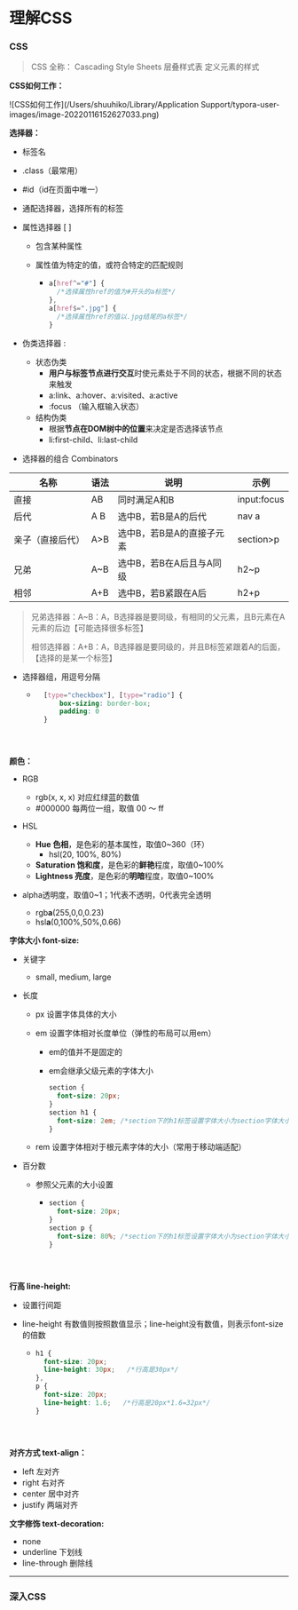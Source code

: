 # 理解CSS



### CSS

>  CSS 全称： Cascading Style Sheets  层叠样式表              定义元素的样式



**CSS如何工作：**

![CSS如何工作](/Users/shuuhiko/Library/Application Support/typora-user-images/image-20220116152627033.png)



**选择器：**

- 标签名

- .class（最常用）

- \#id（id在页面中唯一）

- 通配选择器，选择所有的标签

- 属性选择器 [ ]

    - 包含某种属性

    - 属性值为特定的值，或符合特定的匹配规则

      - ```CSS
        a[href^="#"] {
      	  /*选择属性href的值为#开头的a标签*/
        },
        a[href$=".jpg"] {
          /*选择属性href的值以.jpg结尾的a标签*/
        }
        ```

- 伪类选择器 :

    - 状态伪类
      - **用户与标签节点进行交互**时使元素处于不同的状态，根据不同的状态来触发
      - a:link、a:hover、a:visited、a:active
      - :focus （输入框输入状态）
    - 结构伪类
      - 根据**节点在DOM树中的位置**来决定是否选择该节点
      - li:first-child、li:last-child

- 选择器的组合 Combinators

| 名称             | 语法 | 说明                      | 示例        |
| ---------------- | ---- | ------------------------- | ----------- |
| 直接             | AB   | 同时满足A和B              | input:focus |
| 后代             | A B  | 选中B，若B是A的后代       | nav a       |
| 亲子（直接后代） | A>B  | 选中B，若B是A的直接子元素 | section>p   |
| 兄弟             | A~B  | 选中B，若B在A后且与A同级  | h2~p        |
| 相邻             | A+B  | 选中B，若B紧跟在A后       | h2+p        |

> 兄弟选择器：A~B：A，B选择器是要同级，有相同的父元素，且B元素在A元素的后边【可能选择很多标签】
>
> 相邻选择器：A+B：A，B选择器是要同级的，并且B标签紧跟着A的后面，【选择的是某一个标签】

- 选择器组，用逗号分隔

    - ```CSS
        [type="checkbox"], [type="radio"] {
            box-sizing: border-box;
            padding: 0
        }
    ```



**颜色：**

- RGB
    - rgb(x, x, x)    对应红绿蓝的数值
    - #000000    每两位一组，取值 00 ～ ff
- HSL
    - **Hue 色相**，是色彩的基本属性，取值0~360（环）
      - hsl(20, 100%, 80%)
    - **Saturation 饱和度**，是色彩的**鲜艳**程度，取值0~100%
    - **Lightness 亮度**，是色彩的**明暗**程度，取值0~100%

- alpha透明度，取值0~1；1代表不透明，0代表完全透明
    - rgb**a**(255,0,0,0.23)
    - hsl**a**(0,100%,50%,0.66)



**字体大小 font-size:**

- 关键字

    - small, medium, large

- 长度

    - px           设置字体具体的大小

    - em          设置字体相对长度单位（弹性的布局可以用em）

      - em的值并不是固定的

      - em会继承父级元素的字体大小

        ```css
        section {
      	  font-size: 20px;
        }
        section h1 {
      	  font-size: 2em; /*section下的h1标签设置字体大小为section字体大小的2倍  即，40px*/
        }
        ```

    - rem     设置字体相对于根元素字体的大小（常用于移动端适配）

- 百分数

    - 参照父元素的大小设置

      - ```css
        section {
          font-size: 20px;
        }
        section p {
      	  font-size: 80%; /*section下的h1标签设置字体大小为section字体大小的2倍*/
        }
      ```



**行高 line-height:**

- 设置行间距

- line-height 有数值则按照数值显示；line-height没有数值，则表示font-size的倍数

    - ```CSS
      h1 {
    	font-size: 20px;
    	line-height: 30px;   /*行高是30px*/
      },
      p {
    	font-size: 20px;
    	line-height: 1.6;   /*行高是20px*1.6=32px*/
      }
    ```



**对齐方式 text-align：**

- left   左对齐
- right 右对齐
- center 居中对齐
- justify  两端对齐



**文字修饰 text-decoration:**

- none
- underline 下划线
- line-through 删除线



---

### 深入CSS





